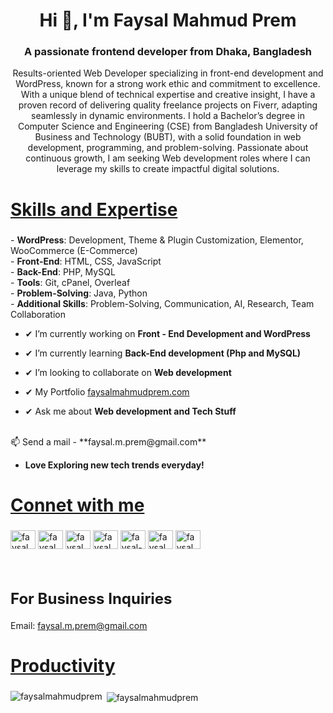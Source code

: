 <h1 align="center">Hi 👋, I'm Faysal Mahmud Prem</h1>
<h3 align="center">A passionate frontend developer from Dhaka, Bangladesh</h3>

<p align ="center"> Results-oriented Web Developer specializing in front-end development and WordPress, 
known for a strong work ethic and commitment to excellence. With a unique blend of 
technical expertise and creative insight, I have a proven record of delivering quality freelance 
projects on Fiverr, adapting seamlessly in dynamic environments. I hold a Bachelor’s degree 
in Computer Science and Engineering (CSE) from Bangladesh University of Business and 
Technology (BUBT), with a solid foundation in web development, programming, and 
problem-solving. Passionate about continuous growth, I am seeking Web development roles where I can 
leverage my skills to create impactful digital solutions. </p>

<h2 style="font-size: 28px; text-decoration: underline;">Skills and Expertise</h2>
<p>
  - <strong>WordPress</strong>: Development, Theme & Plugin Customization, Elementor, WooCommerce (E-Commerce)<br>
  - <strong>Front-End</strong>: HTML, CSS, JavaScript<br>
  - <strong>Back-End</strong>: PHP, MySQL<br>
  - <strong>Tools</strong>: Git, cPanel, Overleaf<br>
  - <strong>Problem-Solving</strong>: Java, Python ⁣<br>
  - <strong>Additional Skills</strong>: Problem-Solving, Communication, AI, Research, Team Collaboration
</p>


- ✔ I’m currently working on **Front - End Development and WordPress**
- ✔ I’m currently learning **Back-End development (Php and MySQL)**
- ✔ I’m looking to collaborate on **Web development**

- ✔ My Portfolio [faysalmahmudprem.com](faysalmahmudprem.com)
- ✔ Ask me about **Web development and Tech Stuff**
<br>
 📫 Send a mail - **faysal.m.prem@gmail.com**

 - **Love Exploring new tech trends everyday!**

<h2 style="font-size: 28px; text-decoration: underline;">Connet with me</h2>
<p align="left">
  <a href="https://fb.com/faysalmahmudprem.1" target="blank"><img align="center" src="https://raw.githubusercontent.com/rahuldkjain/github-profile-readme-generator/master/src/images/icons/Social/facebook.svg" alt="faysalmahmudprem.1" height="30" width="40" /></a>
  <a href="https://instagram.com/faysal_mahmud_prem" target="blank"><img align="center" src="https://raw.githubusercontent.com/rahuldkjain/github-profile-readme-generator/master/src/images/icons/Social/instagram.svg" alt="faysal_mahmud_prem" height="30" width="40" /></a>
  <a href="https://twitter.com/faysalmahmdprem" target="blank"><img align="center" src="https://raw.githubusercontent.com/rahuldkjain/github-profile-readme-generator/master/src/images/icons/Social/twitter.svg" alt="faysalmahmdprem" height="30" width="40" /></a>
  <a href="https://www.youtube.com/c/faysalmahmudprem" target="blank"><img align="center" src="https://raw.githubusercontent.com/rahuldkjain/github-profile-readme-generator/master/src/images/icons/Social/youtube.svg" alt="faysalmahmudprem" height="30" width="40" /></a>
  <a href="https://linkedin.com/in/faysal-mahmud-prem" target="blank"><img align="center" src="https://raw.githubusercontent.com/rahuldkjain/github-profile-readme-generator/master/src/images/icons/Social/linked-in-alt.svg" alt="faysal-mahmud-prem" height="30" width="40" /></a>
  <a href="https://www.behance.net/faysalmahmudprem" target="blank"><img align="center" src="https://raw.githubusercontent.com/rahuldkjain/github-profile-readme-generator/master/src/images/icons/Social/behance.svg" alt="faysalmahmudprem" height="30" width="40" /></a>
  <a href="https://dribbble.com/faysalmahmudprem" target="blank"><img align="center" src="https://raw.githubusercontent.com/rahuldkjain/github-profile-readme-generator/master/src/images/icons/Social/dribbble.svg" alt="faysalmahmudprem" height="30" width="40" /></a>
</p>
<br>

<h2 style="font-size: 24px;">For Business Inquiries</h2>
<p>Email: <a href="mailto:faysal.m.prem@gmail.com">faysal.m.prem@gmail.com</a></p>

<h2 style="font-size: 28px; text-decoration: underline;">Productivity</h2>

<p><img align="left" src="https://github-readme-stats.vercel.app/api/top-langs?username=faysalmahmudprem&show_icons=true&locale=en&layout=compact" alt="faysalmahmudprem" /></p>

<p>&nbsp;<img align="center" src="https://github-readme-stats.vercel.app/api?username=faysalmahmudprem&show_icons=true&locale=en" alt="faysalmahmudprem" /></p>



